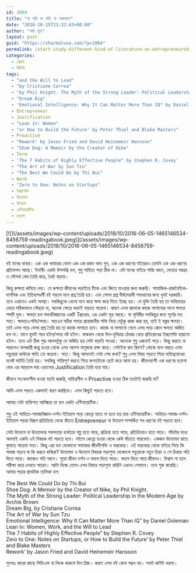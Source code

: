 ```yaml
---
id: 1064
title: "যা পড়ি যা পড়ি না আজকাল"
date: "2018-10-15T23:22:43+00:00"
author: "শর্মা লুনা"
layout: post
guid: "https://sharmaluna.com/?p=1064"
permalink: /start-study-different-kind-of-literature-on-entrepreneurship/
categories:
  - প্রেরণা
  - রিভিউ
tags:
  - "and the Will to Lead"
  - "by Cristiane Correa"
  - "by Phil Knight. The Myth of the Strong Leader: Political Leadership in the Modern Age by Archie Brown"
  - "Dream Big"
  - 'Emotional Intelligence: Why It Can Matter More Than IQ" by Daniel Goleman'
  - Entrepreneur
  - Justification
  - "Lean In: Women"
  - "or How to Build the Future' by Peter Thiel and Blake Masters"
  - Proactive
  - "Rework' by Jason Fried and David Heinemeir Hansson"
  - "Shoe Dog: A Memoir by the Creator of Nike"
  - Term
  - 'The 7 Habits of Highly Effective People" by Stephen R. Covey'
  - "The Art of War by Sun Tzu"
  - "The Best We Could Do by Thi Bui"
  - Work
  - "Zero to One: Notes on Startups"
  - ইচ্ছাশক্তি
  - উদ্যোক্তা
  - উদ্যোগ
  - এন্টিবায়োটিক
  - হতাশা
---
```


<div class="_1dwg _1w_m _q7o"><div class="_5pbx userContent _3ds9 _3576" data-ad-preview="message" data-ft="{"tn":"K"}" id="js_a">[![](/assets/images/wp-content/uploads/2018/10/2016-06-05-1465146534-8456759-readingabook.jpeg)](/assets/images/wp-content/uploads/2018/10/2016-06-05-1465146534-8456759-readingabook.jpeg)

বই মনের খাবার। এক এক খাবারের যেমন এক এক রকম খাদ্য গুন, এক এক ধরণের বইয়েরও তেমনি এক এক ধরণের প্রতিফলন আছে। ইদানীং একটা উপলব্ধি হল, শুধু সাহিত্য পড়া ঠিক না। এটা মনের বাইরে শান্তি আনে, ভেতরে আগ্রহ ও সৌন্দর্য বোধ তৈরি করে, ধৈর্য্য বাড়ায়।

কিন্তু রুক্ষতা কমিয়ে দেয়। যে রুক্ষতা জীবনের লড়াইয়ে টিকে এবং জিতে যাওয়ার জন্য জরুরি। সামাজিক-রাজনৈতিক-দার্শনিক এবং ইতিহাসধর্মী বই পড়লে মনে প্রশ্ন তৈরি হয়। এবং সেসব প্রশ্ন দীর্ঘমেয়াদী সমাধানের জন্য খুবই দরকারি। তবে এখানেও একই অবস্থা। সবকিছুকে খেলো মনে করে ক্ষমা করে দিতে ইচ্ছে হয়। যে যুক্তি তৈরি হয় তা অবিচারের দোরে সঠিকভাবে পৌছায় না, অনেক ক্ষেত্রে কড়াই নাড়তে পারেনা। কারণ এসব জ্ঞানকে কাজে লাগানোর সাথে ক্ষমতা শব্দটি যুক্ত। ক্ষমতা হল পদার্থবিজ্ঞানের একটি Term. এর একটা সূত্র আছে। যা পৃথিবীর সবকিছুর জন্য সূর্যের মত সত্য। ক্ষমতা=শক্তি/সময়। অতএব সঠিক সময়ে প্রয়োজনীয় শক্তি নিয়ে যেটুকু কাজ করা হয়, তাই ই বস্তুর ক্ষমতা। তাই এসব পড়ে যেসব প্রশ্ন তৈরি হয় তা কাজে লাগাতে হবে। কাজে না লাগানো গেলে এসব পড়ে কোন ক্ষমতা অর্জিত হল না। মানে হুদাই পড়া হইল/সময় নষ্ট হইল। মাঝখান থেকে দিন-দুনিয়ার ঠোকর খেয়ে প্রতিরোধের ইচ্ছাশক্তি হারানো হইল। তবে এটা ঠিক শুদ্ধ আনন্দটুকু যে অর্জিত হয় সেটা বাড়তি পাওয়া। অনেকে শুধু এজন্যই পড়ে। কিছু করতে না পারলেও অপকারী জন্তু হওয়া থেকে এসব আনন্দ মানুষকে রক্ষা করে। সেটাইবা কম কিসে? লোকে বলে অন্তত এসব পড়ুয়ারা কাউকে ক্ষতি তো করেনা। সত্য। কিন্তু আসলেই সেটা শেষ কথা? শুধু এসব বিষয় পড়তে গিয়ে দায়িত্ববোধের যথেষ্ট ঘাটতি তৈরি হয়। সবকিছু শান্তিপূর্ণ করতে গিয়ে জগতটাকে ছোট করে আনা হয়। জীবনব্যাপী এক ধরণের হতাশা বোধ এর আড়ালে দায় এড়ানোর Justification তৈরি হয়ে যায়।

জীবনে সংবেদনশীল হওয়া যতটা জরুরি, দায়িত্বশীল ও Proactive হওয়া ঠিক ততটাই জরুরি না?

আমি এসব পড়তে একদমই বারণ করছিনা। এসব কিছুই পড়তে হবে।

আমার যেটা ব্যক্তিগত আবিষ্কার তা হল একটা এন্টিবায়োটিক।

শুধু এই সাহিত্য-সমাজবিজ্ঞান-দর্শন-ইতিহাস পড়ে কেন্নো যাতে না হতে হয় তার এন্টিবায়োটিক। সাহিত্য-সমাজ-দর্শন-ইতিহাস পড়ার বিরূপ প্রতিক্রিয়া থেকে বাঁচতে Entrepreneur বা উদ্যোগ সম্পর্কিত সব ধরণের বই পড়তে হবে।

সেটা উদ্যোগ বা উদ্যোক্তার সফলতার ব্যর্থতার গল্প হতে পারে, প্রক্রিয়া হতে পারে, প্রতিক্রিয়াও হতে পারে। পাঁচটার মধ্যে অবশ্যই একটা এই বিষয়ক বই পড়তে হবে। নইলে কেন্নো হওয়া থেকে কেউ বাঁচাতে পারবেনা। একজন উদ্যোক্তা রাতে ঘুমাতে পারেনা সত্য। কিন্তু এরা হল যেকোনো সমাজের জীবনীশক্তি ও ভরকেন্দ্র। এই ভরকেন্দ্র থেকে বাইরে গিয়ে কি সমাজ গড়বে বা কি করবে বাকিরা? উদ্যোক্তা ও উদ্যোগ বিষয়ক পড়াশুনা যেকোনো পড়ুয়াকে নতুন চিন্তা ও সে চিন্তায় গতি দিতে পারে। কাজেও গতি আনে। পুরো জীবন দর্শন ও বদলে দিতে পারে। বদলে দিতে পারে জীবনও। বিশ্বাস না হলে পরীক্ষা করে দেখতে পারেন। আমি নিজে তেমন এসব বিষয়ে পড়াশুনা করিনি এখনও সেভাবে। তবে শুরু করেছি। আমার পড়ার প্রাথমিক তালিকা হল:

The Best We Could Do by Thi Bui  
Shoe Dog: A Memoir by the Creator of Nike, by Phil Knight.  
The Myth of the Strong Leader: Political Leadership in the Modern Age by Archie Brown  
Dream Big, by Cristiane Correa  
The Art of War by Sun Tzu  
Emotional Intelligence: Why It Can Matter More Than IQ” by Daniel Goleman  
Lean In: Women, Work, and the Will to Lead  
The 7 Habits of Highly Effective People” by Stephen R. Covey  
Zero to One: Notes on Startups, or How to Build the Future’ by Peter Thiel and Blake Masters  
Rework’ by Jason Fried and David Heinemeir Hansson

পুনশ্চঃ কারো কাছে পিডিএফ বা লিংক থাকলে দিন প্লিজ। কারণ এসব বই কেনা সম্ভব নয়। সফট কপিই ভরসা।

</div></div>
